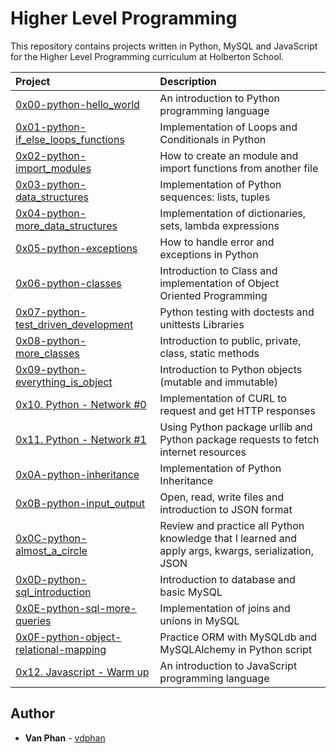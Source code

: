 # Higher Level Programming

This repository contains projects written in Python, MySQL and JavaScript for the Higher Level Programming curriculum at Holberton School.

| Project | Description |
| :--- | :--- |
| [0x00-python-hello_world](./0x00-python-hello_world) |  An introduction to Python programming language |
| [0x01-python-if_else_loops_functions](./0x01-python-if_else_loops_functions) | Implementation of Loops and Conditionals in Python |
| [0x02-python-import_modules](./0x02-python-import_modules) | How to create an module and import functions from another file |
| [0x03-python-data_structures](./0x03-python-data_structures) | Implementation of Python sequences: lists, tuples |
| [0x04-python-more_data_structures](./0x04-python-more_data_structures) | Implementation of dictionaries, sets, lambda expressions |
| [0x05-python-exceptions](./0x05-python-exceptions) | How to handle error and exceptions in Python |
| [0x06-python-classes](./0x06-python-classes) | Introduction to Class and implementation of Object Oriented Programming |
| [0x07-python-test_driven_development](./0x07-python-test_driven_development) | Python testing with doctests and unittests Libraries |
| [0x08-python-more_classes](./0x08-python-more_classes) | Introduction to public, private, class, static methods |
| [0x09-python-everything_is_object](./0x09-python-everything_is_object) | Introduction to Python objects (mutable and immutable)|
| [0x10. Python - Network #0](./0x10-python-network_0) | Implementation of CURL to request and get HTTP responses |
| [0x11. Python - Network #1](./0x11-python-network_1) | Using Python package urllib and Python package requests to fetch internet resources |
| [0x0A-python-inheritance](./0x0A-python-inheritance) | Implementation of Python Inheritance |
| [0x0B-python-input_output](./0x0B-python-input_output) | Open, read, write files and introduction to JSON format |
| [0x0C-python-almost_a_circle](./0x0C-python-almost_a_circle) | Review and practice all Python knowledge that I learned and  apply args, kwargs, serialization, JSON |
| [0x0D-python-sql_introduction](./0x0D-SQL_introduction) | Introduction to database and basic MySQL |
| [0x0E-python-sql-more-queries](0x0E-SQL_more_queries) | Implementation of joins and unions in MySQL |
| [0x0F-python-object-relational-mapping](./0x0F-python-object_relational_mapping) | Practice ORM with MySQLdb and MySQLAlchemy in Python script |
| [0x12. Javascript - Warm up](./0x12-javascript-warm_up) |  An introduction to JavaScript programming language |

## Author

- **Van Phan** - [vdphan](https://github.com/vdphan)
